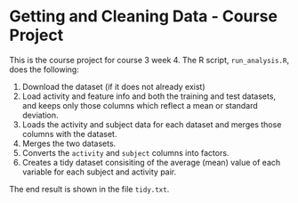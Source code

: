 # Getting and Cleaning Data - Course Project

This is the course project for course 3 week 4.
The R script, `run_analysis.R`, does the following:

1. Download the dataset (if it does not already exist)
2. Load activity and feature info and both the training and test datasets, and keeps only those columns which
   reflect a mean or standard deviation.
3. Loads the activity and subject data for each dataset and merges those
   columns with the dataset.
4. Merges the two datasets.
5. Converts the `activity` and `subject` columns into factors.
6. Creates a tidy dataset consisiting of the average (mean) value of each
   variable for each subject and activity pair.

The end result is shown in the file `tidy.txt`.
